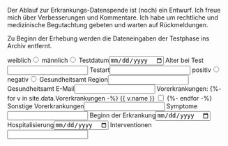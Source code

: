 <tr><td colspan="2" class="draft">
  <input type="hidden" name="options[reCaptcha][siteKey]" value="{{ site.reCaptcha.siteKey }}">
  <input type="hidden" name="options[reCaptcha][secret]"  value="{{ site.reCaptcha.secret }}">
<p>Der Ablauf zur Erkrankungs-Datenspende ist (noch) ein Entwurf.
Ich freue mich über Verbesserungen und Kommentare.
Ich habe um rechtliche und medizinische Begutachtung gebeten und warten auf Rückmeldungen.</p>
<p>Zu Beginn der Erhebung werden die Dateneingaben der Testphase ins Archiv entfernt.</p>
</td></tr>
<tr><td colspan="2">
    <label for="female">weiblich<input type="radio" id="female" name="fields[gender]"></label>
    <label for="male">männlich<input type="radio" id="male" name="fields[gender]"></label>
</td></tr>
<tr><td><label>Testdatum<input name="fields[date_test]" type="date"></label></td>
	<td><label>Alter bei Test<input name="fields[age]" type="numeric"></label></td></tr>
<tr><td><label>Testart<input name="fields[test_type]" type="text"></label></td>
	<td>
    <label for="positive">positiv<input type="radio" id="positive" name="fields[test_result]"></label>
    <label for="negative">negativ<input type="radio" id="negative" name="fields[test_result]"></label>
</td></tr>
<tr><td><label>Gesundheitsamt Region<input name="fields[date_test]" type="text"></label></td>
<td><label>Gesundheitsamt E-Mail<input name="fields[doctor]" type="email"></label></td></tr>
<tr><td colspan="2">Vorerkrankungen:
          {%- for v in site.data.Vorerkrankungen -%}
		    <label for="{{ v.id }}">{{ v.name }}</label>
            <input type="checkbox" id="{{ v.id }}">
          {%- endfor -%}
		  <br/>
	<label>Sonstige Vorerkrankungen<input name="fields[preconditions]" type="text"></label></td></tr>
<tr><td colspan="2"><label>Symptome<input name="fields[symptoms]" type="text"></label></td></tr>
<tr><td><label>Beginn der Erkrankung<input name="fields[disease_onset]" type="date"></label></td>
	<td><label>Hospitalisierung<input name="fields[date_hospital]" type="date"></label></td></tr>
<tr><td colspan="2"><label>Interventionen<input name="fields[interventions]" type="text"></label></td></tr>

